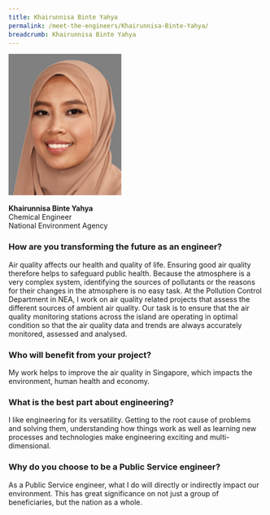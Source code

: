 ```yaml
---
title: Khairunnisa Binte Yahya
permalink: /meet-the-engineers/Khairunnisa-Binte-Yahya/
breadcrumb: Khairunnisa Binte Yahya
---
```

<img src="/images/(ARCHIVED)%20Meet%20the%20Engineers/Khairunnisa/Khairunnisa.jpg" alt="Wee Kiang" style="width:222px;height:278px;" align="left">
<br clear="left">
<br>
<strong>Khairunnisa Binte Yahya</strong>
<br> Chemical Engineer
<br> National Environment Agency

### How are you transforming the future as an engineer?
Air quality affects our health and quality of life. Ensuring good air quality therefore helps to safeguard public health. Because the atmosphere is a very complex system, identifying the sources of pollutants or the reasons for their changes in the atmosphere is no easy task. At the Pollution Control Department in NEA, I work on air quality related projects that assess the different sources of ambient air quality. Our task is to ensure that the air quality monitoring stations across the island are operating in optimal condition so that the air quality data and trends are always accurately monitored, assessed and analysed.

### Who will benefit from your project?
My work helps to improve the air quality in Singapore, which impacts the environment, human health and economy.

### What is the best part about engineering?
I like engineering for its versatility. Getting to the root cause of problems and solving them, understanding how things work as well as learning new processes and technologies make engineering exciting and multi-dimensional.

### Why do you choose to be a Public Service engineer?
As a Public Service engineer, what I do will directly or indirectly impact our environment. This has great significance on not just a group of beneficiaries, but the nation as a whole.